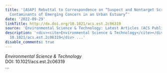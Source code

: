 ```yaml
---
title: '[ASAP] Rebuttal to Correspondence on “Suspect and Nontarget Screening for
  Contaminants of Emerging Concern in an Urban Estuary”'
date: '2022-09-29'
linkTitle: http://dx.doi.org/10.1021/acs.est.2c06319
source: 'Environmental Science & Technology: Latest Articles (ACS Publications)'
description: '<div><cite>Environmental Science & Technology</cite></div><div>DOI:
  10.1021/acs.est.2c06319</div> ...'
disable_comments: true
---
```

<div><cite>Environmental Science & Technology</cite></div><div>DOI: 10.1021/acs.est.2c06319</div> ...